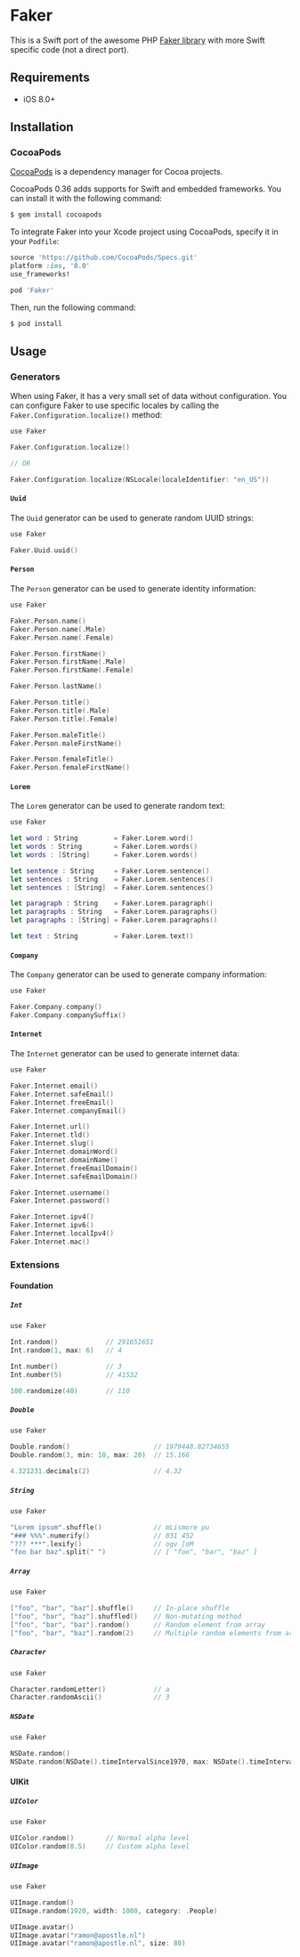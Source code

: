 # Faker

This is a Swift port of the awesome PHP [Faker library](https://github.com/fzaninotto/Faker)
with more Swift specific code (not a direct port).

## Requirements

 - iOS 8.0+

## Installation

### CocoaPods

[CocoaPods](http://cocoapods.org) is a dependency manager for Cocoa projects.

CocoaPods 0.36 adds supports for Swift and embedded frameworks. You can install it with the following command:

```bash
$ gem install cocoapods
```

To integrate Faker into your Xcode project using CocoaPods, specify it in your `Podfile`:

```ruby
source 'https://github.com/CocoaPods/Specs.git'
platform :ios, '8.0'
use_frameworks!

pod 'Faker'
```

Then, run the following command:

```bash
$ pod install
```

## Usage

### Generators

When using Faker, it has a very small set of data without configuration.
You can configure Faker to use specific locales by calling the
`Faker.Configuration.localize()` method:

```swift
use Faker

Faker.Configuration.localize()

// OR

Faker.Configuration.localize(NSLocale(localeIdentifier: "en_US"))
```

#### `Uuid`

The `Uuid` generator can be used to generate random UUID strings:

```swift
use Faker

Faker.Uuid.uuid()
```

#### `Person`

The `Person` generator can be used to generate identity information:

```swift
use Faker

Faker.Person.name()
Faker.Person.name(.Male)
Faker.Person.name(.Female)

Faker.Person.firstName()
Faker.Person.firstName(.Male)
Faker.Person.firstName(.Female)

Faker.Person.lastName()

Faker.Person.title()
Faker.Person.title(.Male)
Faker.Person.title(.Female)

Faker.Person.maleTitle()
Faker.Person.maleFirstName()

Faker.Person.femaleTitle()
Faker.Person.femaleFirstName()
```

#### `Lorem`

The `Lorem` generator can be used to generate random text:

```swift
use Faker

let word : String         = Faker.Lorem.word()
let words : String        = Faker.Lorem.words()
let words : [String]      = Faker.Lorem.words()

let sentence : String     = Faker.Lorem.sentence()
let sentences : String    = Faker.Lorem.sentences()
let sentences : [String]  = Faker.Lorem.sentences()

let paragraph : String    = Faker.Lorem.paragraph()
let paragraphs : String   = Faker.Lorem.paragraphs()
let paragraphs : [String] = Faker.Lorem.paragraphs()

let text : String         = Faker.Lorem.text()
```

#### `Company`

The `Company` generator can be used to generate company information:

```swift
use Faker

Faker.Company.company()
Faker.Company.companySuffix()
```

#### `Internet`

The `Internet` generator can be used to generate internet data:

```swift
use Faker

Faker.Internet.email()
Faker.Internet.safeEmail()
Faker.Internet.freeEmail()
Faker.Internet.companyEmail()

Faker.Internet.url()
Faker.Internet.tld()
Faker.Internet.slug()
Faker.Internet.domainWord()
Faker.Internet.domainName()
Faker.Internet.freeEmailDomain()
Faker.Internet.safeEmailDomain()

Faker.Internet.username()
Faker.Internet.password()

Faker.Internet.ipv4()
Faker.Internet.ipv6()
Faker.Internet.localIpv4()
Faker.Internet.mac()
```

### Extensions

#### Foundation

##### `Int`

```swift
use Faker

Int.random()            // 291651651
Int.random(1, max: 6)   // 4

Int.number()            // 3
Int.number(5)           // 41532

100.randomize(40)       // 110
```

##### `Double`

```swift
use Faker

Double.random()                     // 1979448.82734655
Double.random(3, min: 10, max: 20)  // 15.166

4.321231.decimals(2)                // 4.32
```

##### `String`

```swift
use Faker

"Lorem ipsum".shuffle()             // mLismore pu
"### %%%".numerify()                // 031 452
"??? ***".lexify()                  // ogv ]oM
"foo bar baz".split(" ")            // [ "foo", "bar", "baz" ]
```

##### `Array`

```swift
use Faker

["foo", "bar", "baz"].shuffle()     // In-place shuffle
["foo", "bar", "baz"].shuffled()    // Non-mutating method
["foo", "bar", "baz"].random()      // Random element from array
["foo", "bar", "baz"].random(2)     // Multiple random elements from array
```

##### `Character`

```swift
use Faker

Character.randomLetter()            // a
Character.randomAscii()             // 3
```

##### `NSDate`

```swift
use Faker

NSDate.random()
NSDate.random(NSDate().timeIntervalSince1970, max: NSDate().timeIntervalSince1970 + 3600)
```

#### UIKit

##### `UIColor`

```swift
use Faker

UIColor.random()        // Normal alpha level
UIColor.random(0.5)     // Custom alpha level
```

##### `UIImage`

```swift
use Faker

UIImage.random()
UIImage.random(1920, width: 1080, category: .People)

UIImage.avatar()
UIImage.avatar("ramon@apostle.nl")
UIImage.avatar("ramon@apostle.nl", size: 80)
```
